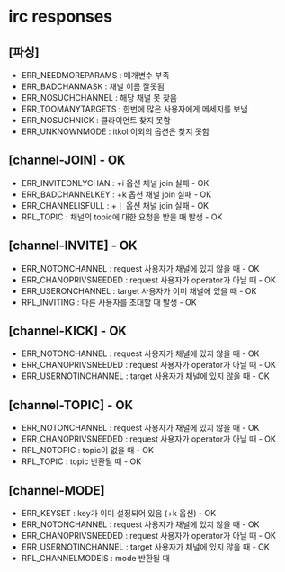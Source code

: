 # irc responses
## [파싱]
- ERR_NEEDMOREPARAMS	: 매개변수 부족
- ERR_BADCHANMASK		: 채널 이름 잘못됨
- ERR_NOSUCHCHANNEL		: 해당 채널 못 찾음
- ERR_TOOMANYTARGETS	: 한번에 많은 사용자에게 메세지를 보냄
- ERR_NOSUCHNICK		: 클라이언트 찾지 못함
- ERR_UNKNOWNMODE		: itkol 이외의 옵션은 찾지 못함

## [channel-JOIN] - OK
- ERR_INVITEONLYCHAN : +i 옵션 채널 join 실패 - OK
- ERR_BADCHANNELKEY	 : +k 옵션 채널 join 실패 - OK
- ERR_CHANNELISFULL	 : +ㅣ 옵션 채널 join 실패 - OK
- RPL_TOPIC	: 채널의 topic에 대한 요청을 받을 때 발생 - OK

## [channel-INVITE] - OK
- ERR_NOTONCHANNEL		: request 사용자가 채널에 있지 않을 때 - OK
- ERR_CHANOPRIVSNEEDED	: request 사용자가 operator가 아닐 때 - OK
- ERR_USERONCHANNEL		: target 사용자가 이미 채널에 있을 때 - OK
- RPL_INVITING	: 다른 사용자를 초대할 때 발생 - OK

## [channel-KICK] - OK
- ERR_NOTONCHANNEL		: request 사용자가 채널에 있지 않을 때 - OK
- ERR_CHANOPRIVSNEEDED	: request 사용자가 operator가 아닐 때 - OK
- ERR_USERNOTINCHANNEL	: target 사용자가 채널에 있지 않을 때 - OK

## [channel-TOPIC] - OK
- ERR_NOTONCHANNEL		: request 사용자가 채널에 있지 않을 때 - OK
- ERR_CHANOPRIVSNEEDED	: request 사용자가 operator가 아닐 때 - OK
- RPL_NOTOPIC			: topic이 없을 때 - OK
- RPL_TOPIC				: topic 반환될 때 - OK

## [channel-MODE]
- ERR_KEYSET			: key가 이미 설정되어 있음 (+k 옵션) - OK
- ERR_NOTONCHANNEL		: request 사용자가 채널에 있지 않을 때 - OK
- ERR_CHANOPRIVSNEEDED	: request 사용자가 operator가 아닐 때 - OK
- ERR_USERNOTINCHANNEL	: target 사용자가 채널에 있지 않을 때 - OK
- RPL_CHANNELMODEIS		: mode 반환될 때


